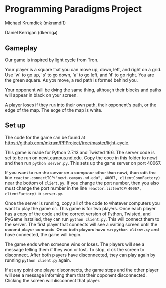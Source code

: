 # Programming Paradigms Project

Michael Krumdick (mkrumdi1)

Daniel Kerrigan (dkerriga)

## Gameplay

Our game is inspired by light cycle from Tron.

Your player is a square that you can move up, down, left, and right on a grid. Use 'w' to go up, 's' to go down, 'a' to go left, and 'd' to go right. You are the green square. As you move, a red path is formed behind you.

Your opponent will be doing the same thing, although their blocks and paths will appear in black on your screen.

A player loses if they run into their own path, their opponent's path, or the edge of the map. The edge of the map is white.

## Set up

The code for the game can be found at https://github.com/mkrum/PPProject/tree/master/light-cycle.

This game is made for Python 2.7.13 and Twisted 16.6. The server code is set to be run on newt.campus.nd.edu. Copy the code in this folder to newt and then run `python server.py`. This sets up the game server on port 40067.

If you want to run the server on a computer other than newt, then edit the line `reactor.connectTCP("newt.campus.nd.edu", 40067, clientConnFactory)` near the bottom of `client.py`. If you change the port number, then you also must change the port number in the line `reactor.listenTCP(40067, clientFactory)` in `server.py`.

Once the server is running, copy all of the code to whatever computers you want to play the game on. This game is for two players. Once each player has a copy of the code and the correct version of Python, Twisted, and PyGame installed, they can run `python client.py`. This will connect them to the server. The first player that connects will see a waiting screen until the second player connects. Once both players have run `python client.py` and have connected, the game will begin.

The game ends when someone wins or loses. The players will see a message telling them if they won or lost. To stop, click the screen to disconnect. After both players have disconnected, they can play again by running `python client.py` again.

If at any point one player disconnects, the game stops and the other player will see a message informing them that their opponent disconnected. Clicking the screen will disconnect that player.
